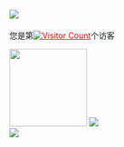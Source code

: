 
<h1 align="left"> <a href="https://fe8.cn/"> <img src="https://readme-typing-svg.herokuapp.com/?lines=console.log(%22Hello%2C%20World!%22);欢迎访问毛鼠的github!&center=true&size=27"> </a> </h1>
<p  data-sourcepos="4:1-4:71" dir="auto" >您是第<a target="_blank" style="color:red;" rel="noopener noreferrer" href="https://camo.githubusercontent.com/bf932273e86efb2c72a3a813d215e0ef5f28bb1d6102fd6ec29e845871ed380a/68747470733a2f2f70726f66696c652d636f756e7465722e676c697463682e6d652f4368726973746d61732f636f756e742e737667"><img src="https://camo.githubusercontent.com/bf932273e86efb2c72a3a813d215e0ef5f28bb1d6102fd6ec29e845871ed380a/68747470733a2f2f70726f66696c652d636f756e7465722e676c697463682e6d652f4368726973746d61732f636f756e742e737667" alt="Visitor Count" data-canonical-src="https://profile-counter.glitch.me/Christmas/count.svg" style="max-width: 100%;"></a>个访客</p>


<div align="left" dir="auto">
 <img height="137px" src="https://github-readme-stats.vercel.app/api?username=Clycheng&hide_title=true&hide_border=true&show_icons=trueline_height=21&text_color=000&icon_color=000&bg_color=0,ea6161,ffc64d,fffc4d,52fa5a&theme=graywhite" />
<img src="https://github-readme-stats.vercel.app/api/top-langs/?username=Clycheng&hide_title=true&hide_border=true&layout=compact&langs_count=6&text_color=000&icon_color=fff&bg_color=0,52fa5a,4dfcff,c64dff&theme=graywhite" /> 
</div>

<div align="left" dir="auto"><a target="_blank" rel="noopener noreferrer" href="https://camo.githubusercontent.com/7d43295e23eaaff5cc6b6c9f76dfb4295d75c9fdbab0dace5e4560ed4c4a0e72/68747470733a2f2f63646e2e6a7364656c6976722e6e65742f67682f73756e3032323553554e2f73756e3032323553554e2f636f6e747269627574696f6e2d736e616b652f6769746875622d636f6e747269627574696f6e2d677269642d736e616b652e737667"><img src="https://camo.githubusercontent.com/7d43295e23eaaff5cc6b6c9f76dfb4295d75c9fdbab0dace5e4560ed4c4a0e72/68747470733a2f2f63646e2e6a7364656c6976722e6e65742f67682f73756e3032323553554e2f73756e3032323553554e2f636f6e747269627574696f6e2d736e616b652f6769746875622d636f6e747269627574696f6e2d677269642d736e616b652e737667" data-canonical-src="https://cdn.jsdelivr.net/gh/sun0225SUN/sun0225SUN/contribution-snake/github-contribution-grid-snake.svg" style="max-width: 100%;"></a></div>









